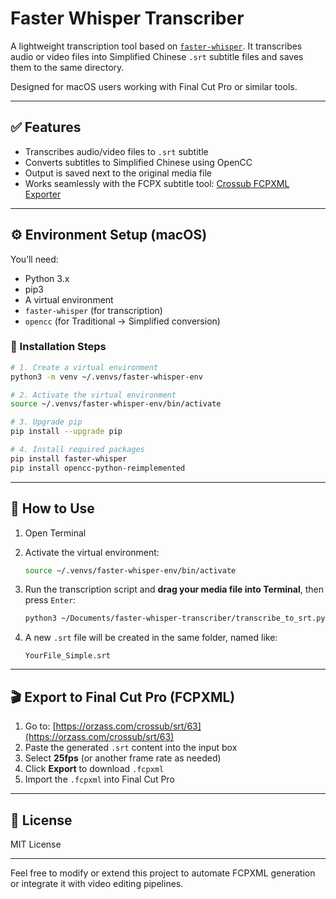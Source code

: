 # Faster Whisper Transcriber

A lightweight transcription tool based on [`faster-whisper`](https://github.com/guillaumekln/faster-whisper). It transcribes audio or video files into Simplified Chinese `.srt` subtitle files and saves them to the same directory.

Designed for macOS users working with Final Cut Pro or similar tools.

---

## ✅ Features

- Transcribes audio/video files to `.srt` subtitle
- Converts subtitles to Simplified Chinese using OpenCC
- Output is saved next to the original media file
- Works seamlessly with the FCPX subtitle tool: [Crossub FCPXML Exporter](https://orzass.com/crossub/srt/63)

---

## ⚙️ Environment Setup (macOS)

You’ll need:

- Python 3.x
- pip3
- A virtual environment
- `faster-whisper` (for transcription)
- `opencc` (for Traditional → Simplified conversion)

### 🔧 Installation Steps

```bash
# 1. Create a virtual environment
python3 -m venv ~/.venvs/faster-whisper-env

# 2. Activate the virtual environment
source ~/.venvs/faster-whisper-env/bin/activate

# 3. Upgrade pip
pip install --upgrade pip

# 4. Install required packages
pip install faster-whisper
pip install opencc-python-reimplemented
```

---

## 🚀 How to Use

1. Open Terminal
2. Activate the virtual environment:
   ```bash
   source ~/.venvs/faster-whisper-env/bin/activate
   ```
3. Run the transcription script and **drag your media file into Terminal**, then press `Enter`:
   ```bash
   python3 ~/Documents/faster-whisper-transcriber/transcribe_to_srt.py [drag your file here]
   ```

4. A new `.srt` file will be created in the same folder, named like:
   ```
   YourFile_Simple.srt
   ```

---

## 🎬 Export to Final Cut Pro (FCPXML)

1. Go to: [https://orzass.com/crossub/srt/63](https://orzass.com/crossub/srt/63)
2. Paste the generated `.srt` content into the input box
3. Select **25fps** (or another frame rate as needed)
4. Click **Export** to download `.fcpxml`
5. Import the `.fcpxml` into Final Cut Pro

---

## 📄 License

MIT License

---

Feel free to modify or extend this project to automate FCPXML generation or integrate it with video editing pipelines.
